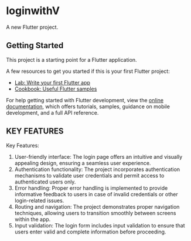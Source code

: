 # loginwithV

A new Flutter project.

## Getting Started

This project is a starting point for a Flutter application.

A few resources to get you started if this is your first Flutter project:

- [Lab: Write your first Flutter app](https://docs.flutter.dev/get-started/codelab)
- [Cookbook: Useful Flutter samples](https://docs.flutter.dev/cookbook)

For help getting started with Flutter development, view the
[online documentation](https://docs.flutter.dev/), which offers tutorials,
samples, guidance on mobile development, and a full API reference.
## KEY FEATURES 
Key Features:

1) User-friendly interface: The login page offers an intuitive and visually appealing design, ensuring a seamless user experience.
2) Authentication functionality: The project incorporates authentication mechanisms to validate user credentials and permit access to authenticated users only.
3) Error handling: Proper error handling is implemented to provide informative feedback to users in case of invalid credentials or other login-related issues.
4) Routing and navigation: The project demonstrates proper navigation techniques, allowing users to transition smoothly between screens within the app.
5) Input validation: The login form includes input validation to ensure that users enter valid and complete information before proceeding.

